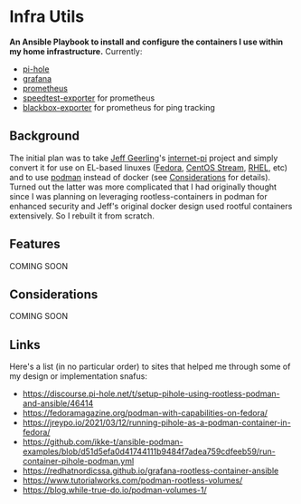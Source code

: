 # Infra Utils

**An Ansible Playbook to install and configure the containers I use within my home infrastructure.**
Currently:
* [pi-hole](https://pi-hole.net)
* [grafana](https://grafana.com)
* [prometheus](https://prometheus.io)
* [speedtest-exporter](https://github.com/MiguelNdeCarvalho/speedtest-exporter) for prometheus
* [blackbox-exporter](https://github.com/prometheus/blackbox_exporter) for prometheus for ping tracking

## Background 
The initial plan was to take [Jeff Geerling](https://www.jeffgeerling.com)'s [internet-pi](https://github.com/geerlingguy/internet-pi) project and simply convert it for use on EL-based linuxes ([Fedora](https://getfedora.org), [CentOS Stream](https://www.centos.org/centos-stream/), [RHEL](https://www.redhat.com/en/technologies/linux-platforms/enterprise-linux), etc) and to use [podman](https://podman.io) instead of docker (see [Considerations](#considerations) for details).  Turned out the latter was more complicated that I had originally thought since I was planning on leveraging rootless-containers in podman for enhanced security and Jeff's original docker design used rootful containers extensively.  So I rebuilt it from scratch.

## Features
COMING SOON

## Considerations
COMING SOON

## Links
Here's a list (in no particular order) to sites that helped me through some of my design or implementation snafus: 
* https://discourse.pi-hole.net/t/setup-pihole-using-rootless-podman-and-ansible/46414
* https://fedoramagazine.org/podman-with-capabilities-on-fedora/
* https://jreypo.io/2021/03/12/running-pihole-as-a-podman-container-in-fedora/
* https://github.com/ikke-t/ansible-podman-examples/blob/d51d5efa0d41744111b9484f7adea759cdfeeb59/run-container-pihole-podman.yml
* https://redhatnordicssa.github.io/grafana-rootless-container-ansible
* https://www.tutorialworks.com/podman-rootless-volumes/
* https://blog.while-true-do.io/podman-volumes-1/
